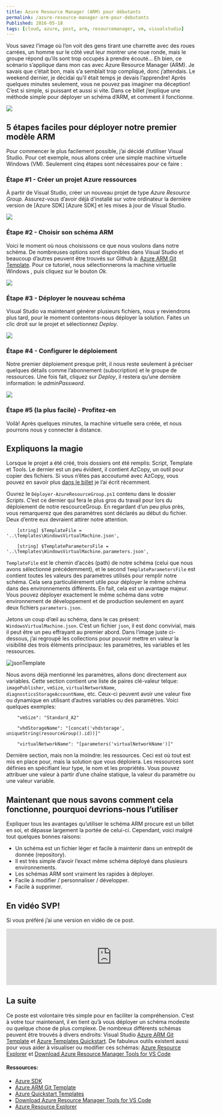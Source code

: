 ```yaml
---
title: Azure Resource Manager (ARM) pour débutants
permalink: /azure-resource-manager-arm-pour-debutants
Published: 2016-05-18
tags: [cloud, azure, post, arm, resourcemanager, vm, visualstudio]
---
```



Vous savez l’image où l’on voit des gens tirant une charrette avec des roues carrées, un homme sur le côté veut leur montrer une roue ronde, mais le groupe répond qu’ils sont trop occupés à prendre écouté… Eh bien, ce scénario s’applique dans mon cas avec Azure Resource Manager (ARM). Je savais que c’était bon, mais s’a semblait trop compliqué, donc j’attendais. Le weekend dernier, je décidai qu’il était temps je devais l’apprendre! Après quelques minutes seulement, vous ne pouvez pas imaginer ma déception! C’est si simple, si puissant et aussi si vite. 
Dans ce billet j’explique une méthode simple pour déployer un schéma d’ARM, et comment il fonctionne.

![](/content/images/2016/05/squareweels-FR.png)

<!--more-->

## 5 étapes faciles pour déployer notre premier modèle ARM

Pour commencer le plus facilement possible, j’ai décidé d’utiliser Visual Studio. Pour cet exemple, nous allons créer une simple machine virtuelle Windows (VM). Seulement cinq étapes sont nécessaires pour ce faire :

### Étape #1 - Créer un projet Azure ressources

   À partir de Visual Studio, créer un nouveau projet de type *Azure Resource Group*. Assurez-vous d’avoir déjà d’installé sur votre ordinateur la dernière version de [Azure SDK] [Azure SDK] et les mises à jour de Visual Studio.
  
![](/content/images/2016/05/step-1-Create_arm_project.png)
   
### Étape #2 - Choisir son schéma ARM

   Voici le moment où nous choisissons ce que nous voulons dans notre schéma. De nombreuses options sont disponibles dans Visual Studio et beaucoup d’autres peuvent être trouvés sur Github à: [Azure ARM Git Template][AzureArmGitTemplate]. Pour ce tutoriel, nous sélectionnerons la machine virtuelle Windows , puis cliquez sur le bouton *Ok*.
   
![](/content/images/2016/05/step-2-Select_Tempplate.png)

### Étape #3 - Déployer le nouveau schéma

   Visual Studio va maintenant générer plusieurs fichiers, nous y reviendrons plus tard, pour le moment contentons-nous déployer la solution. Faites un clic droit sur le projet et sélectionnez *Deploy*.
     
![](/content/images/2016/05/step-3-Start_deploy.png)

### Étape #4 - Configurer le déploiement

   Notre premier déploiement presque prêt, il nous reste seulement à préciser quelques détails comme l’abonnement (subscription) et le groupe de ressources. Une fois fait, cliquez sur *Deploy*, il restera qu’une dernière information: le *adminPassword*.

![](/content/images/2016/05/step-4-Config_deploy.png)

### Étape #5 (la plus facile) - Profitez-en

Voilà! Après quelques minutes, la machine virtuelle sera créée, et nous pourrons nous y connecter à distance.

## Expliquons la magie

Lorsque le projet a été créé, trois dossiers ont été remplis: Script, Template et Tools. Le dernier est un peu évident, il contient AzCopy, un outil pour copier des fichiers. Si vous n’êtes pas accoutumé avec AzCopy, vous pouvez en savoir plus [dans le billet][AzCopyPost] je l’ai écrit récemment.

Ouvrez le `Déployer-AzureResourceGroup.ps1` contenu dans le dossier *Scripts*. C’est ce dernier qui fera le plus gros du travail pour lors du déploiement de notre rescourceGroup. En regardant d’un peu plus près, vous remarquerez que des paramètres sont déclarés au début du fichier. Deux d’entre eux devraient attirer notre attention.

        [string] $TemplateFile = '..\Templates\WindowsVirtualMachine.json',
        
        [string] $TemplateParametersFile = '..\Templates\WindowsVirtualMachine.parameters.json',

`TemplateFile` est le chemin d’accès (path) de notre schéma (celui que nous avons sélectionné précédemment), et le second `TemplateParametersFile` est contient toutes les valeurs des paramètres utilisés pour remplir notre schéma. Cela sera particulièrement utile pour déployer le même schéma dans des environnements différents. En fait, cela est un avantage majeur. Vous pouvez déployer exactement le même schéma dans votre environnement de développement et de production seulement en ayant deux fichiers `parameters.json`.

Jetons un coup d’œil au schéma, dans le cas présent: `WindowsVirtualMachine.json`. C’est un fichier `json`, il est donc convivial, mais il peut être un peu effrayant au premier abord. Dans l’image juste ci-dessous, j’ai regroupé les collections pour pouvoir mettre en valeur la visibilité des trois éléments principaux: les paramètres, les variables et les ressources.

![jsonTemplate](/content/images/2016/05/jsonTemplate.png)

Nous avons déjà mentionné les paramètres, allons donc directement aux variables. Cette section contient une liste de paires clé-valeur telque: `imagePublisher`, `vmSize`,  `virtualNetworkName`, `diagnosticsStorageAccountName`, etc. Ceux-ci peuvent avoir une valeur fixe ou dynamique en utilisant d’autres variables ou des paramètres. Voici quelques exemples:

        "vmSize": "Standard_A2"
        
        "vhdStorageName": "[concat('vhdstorage', uniqueString(resourceGroup().id))]"
        
        "virtualNetworkName": "[parameters('virtualNetworkName')]"

Dernière section, mais non la moindre: les ressources. Ceci est où tout est mis en place pour, mais la solution que vous déploiera. Les ressources sont définies en spécifiant leur type, le nom et les propriétés. Vous pouvez attribuer une valeur à partir d’une chaîne statique, la valeur du paramètre ou une valeur variable.

## Maintenant que nous savons comment cela fonctionne, pourquoi devrions-nous l’utiliser

Expliquer tous les avantages qu’utiliser le schéma ARM procure est un billet en soi, et dépasse largement la portée de celui-ci. Cependant, voici malgré tout quelques bonnes raisons:
 
- Un schéma est un fichier léger et facile à maintenir dans un entrepôt de donnée (repository).
- Il est très simple d’avoir l’exact même schéma déployé dans plusieurs environnements.
- Les schémas ARM sont vraiment les rapides à déployer.
- Facile à modifier / personnaliser / développer.
- Facile à supprimer.

## En vidéo SVP!

Si vous préféré j’ai une version en vidéo de ce post. 

<div class="container">
<iframe  class="youtubevideo" width="560"  src="https://www.youtube.com/embed/enpCtNd3GPI" frameborder="0" allow="autoplay; encrypted-media" allowfullscreen></iframe>
</div>

## La suite

Ce poste est volontaire très simple pour en faciliter la compréhension. C’est à votre tour maintenant, il en tient qu’à vous déployer un schéma modeste ou quelque chose de plus complexe. De nombreux différents schémas peuvent être trouvés à divers endroits: Visual Studio [Azure ARM Git Template][AzureArmGitTemplate] et [Azure Templates Quickstart][AzureQuickstartTemplates]. De fabuleux outils existent aussi pour vous aider à visualiser ou modifier ces schémas: [Azure Resource Explorer][AzureResourceExplorer] et [Download Azure Resource Manager Tools for VS Code][VSCodeARMExt]


#### Ressources:

- [Azure SDK][AzureSDK]
- [Azure ARM Git Template][AzureArmGitTemplate]
- [Azure Quickstart Templates][AzureQuickstartTemplates]
- [Download Azure Resource Manager Tools for VS Code][VSCodeARMExt]
- [Azure Resource Explorer][AzureResourceExplorer]

[AzureSDK]: http://www.visualstudio.com/en-us/features/azure-tools-vs.aspx
[AzureArmGitTemplate]: http://github.com/Azure/azure-quickstart-templates
[AzureQuickstartTemplates]: http://azure.microsoft.com/en-us/documentation/templates/
[VSCodeARMExt]: http://alexandrebrisebois.wordpress.com/2016/02/29/download-azure-resource-manager-tools-for-vs-code/
[AzureResourceExplorer]: http://resources.azure.com/
[AzCopyPost]: http://www.frankysnotes.com/2016/04/how-to-transfert-data-between-azure.html


